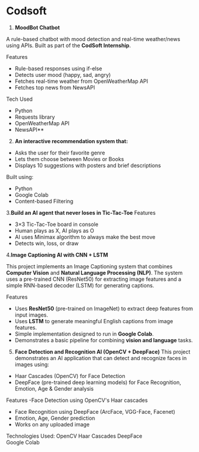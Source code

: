 # Codsoft
1. **MoodBot Chatbot** 

A rule-based chatbot with mood detection and real-time weather/news using APIs. Built as part of the **CodSoft Internship**.

 Features
- Rule-based responses using if-else
- Detects user mood (happy, sad, angry)
- Fetches real-time weather from OpenWeatherMap API
- Fetches top news from NewsAPI

 Tech Used
- Python
- Requests library
- OpenWeatherMap API
- NewsAPI**
2. **An interactive recommendation system that:**
- Asks the user for their favorite genre
- Lets them choose between Movies or Books
- Displays 10 suggestions with posters and brief descriptions

Built using:
- Python
- Google Colab
- Content-based Filtering

3.**Build an AI agent that never loses in Tic-Tac-Toe**
 Features

- 3×3 Tic-Tac-Toe board in console
- Human plays as X, AI plays as O
- AI uses Minimax algorithm to always make the best move
- Detects win, loss, or draw
  
4.**Image Captioning AI with CNN + LSTM**

This project implements an Image Captioning system that combines **Computer Vision** and **Natural Language Processing (NLP)**. The system uses a pre-trained CNN (ResNet50) for extracting image features and a simple RNN-based decoder (LSTM) for generating captions.

Features

- Uses **ResNet50** (pre-trained on ImageNet) to extract deep features from input images.
- Uses **LSTM** to generate meaningful English captions from image features.
- Simple implementation designed to run in **Google Colab**.
- Demonstrates a basic pipeline for combining **vision and language** tasks.

5. **Face Detection and Recognition AI (OpenCV + DeepFace)**
This project demonstrates an AI application that can detect and recognize faces in images using:
- Haar Cascades (OpenCV) for Face Detection
- DeepFace (pre-trained deep learning models) for Face Recognition, Emotion, Age & Gender analysis

 Features
-Face Detection using OpenCV's Haar cascades
-  Face Recognition using DeepFace (ArcFace, VGG-Face, Facenet)
-  Emotion, Age, Gender prediction
-  Works on any uploaded image

Technologies Used:
 OpenCV Haar Cascades 
 DeepFace                       
 Google Colab         

